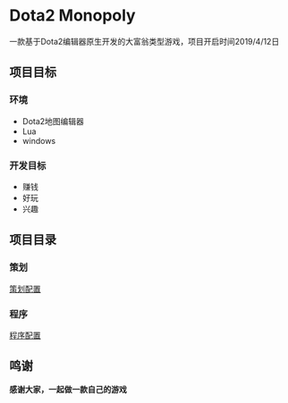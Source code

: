 # Dota2 Monopoly
一款基于Dota2编辑器原生开发的大富翁类型游戏，项目开启时间2019/4/12日

## 项目目标


### 环境

- Dota2地图编辑器 
- Lua
- windows   

### 开发目标
  
- 赚钱
- 好玩
- 兴趣

## 项目目录

### 策划   
[策划配置](https://github.com/1768204470/Dota2Monopoly/tree/master/%E7%AD%96%E5%88%92%E9%9C%80%E6%B1%82%E6%96%87%E6%A1%A3)

### 程序
[程序配置](https://github.com/1768204470/Dota2Monopoly/tree/master/%E7%A8%8B%E5%BA%8F)


## 鸣谢

**感谢大家，一起做一款自己的游戏** 